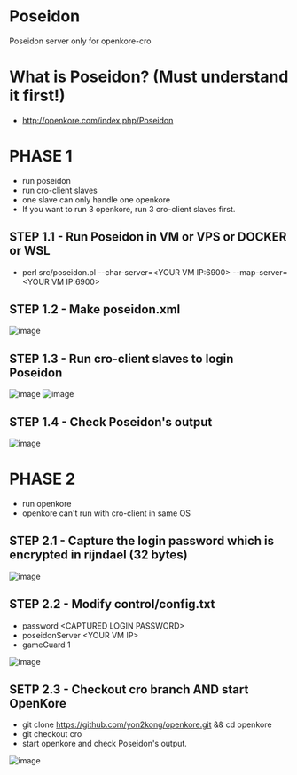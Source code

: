 # Poseidon
Poseidon server only for openkore-cro

# What is Poseidon? (Must understand it first!)
- http://openkore.com/index.php/Poseidon

# PHASE 1
- run poseidon
- run cro-client slaves
- one slave can only handle one openkore
- If you want to run 3 openkore, run 3 cro-client slaves first.

## STEP 1.1 - Run Poseidon in VM or VPS or DOCKER or WSL
- perl src/poseidon.pl --char-server=\<YOUR VM IP:6900\> --map-server=\<YOUR VM IP:6900\>

## STEP 1.2 - Make poseidon.xml
![image](https://github.com/yon2kong/Poseidon/blob/master/doc/poseidon.xml.png)

## STEP 1.3 - Run cro-client slaves to login Poseidon
![image](https://github.com/yon2kong/Poseidon/blob/master/doc/ragexe-shortcut.png)
![image](https://github.com/yon2kong/Poseidon/blob/master/doc/login.png)

## STEP 1.4 - Check Poseidon's output
![image](https://github.com/yon2kong/Poseidon/blob/master/doc/poseidon2.png)

# PHASE 2
- run openkore
- openkore can't run with cro-client in same OS

## STEP 2.1 - Capture the login password which is encrypted in rijndael (32 bytes)
![image](https://github.com/yon2kong/Poseidon/blob/master/doc/password.png)

## STEP 2.2 - Modify control/config.txt
- password \<CAPTURED LOGIN PASSWORD\>
- poseidonServer \<YOUR VM IP\>
- gameGuard 1

![image](https://github.com/yon2kong/Poseidon/blob/master/doc/config.png)

## SETP 2.3 - Checkout cro branch AND start OpenKore
- git clone https://github.com/yon2kong/openkore.git && cd openkore
- git checkout cro
- start openkore and check Poseidon's output.

![image](https://github.com/yon2kong/Poseidon/blob/master/doc/poseidon3.png)

